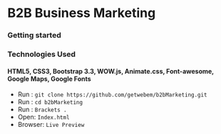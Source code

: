 # B2B Business Marketing
### **Getting started**
### Technologies Used
#### HTML5, CSS3, Bootstrap 3.3, WOW.js, Animate.css, Font-awesome, Google Maps, Google Fonts
 - Run :  `git clone https://github.com/getwebem/b2bMarketing.git`
 - Run :  `cd b2bMarketing`
 - Run :  `Brackets .`
 - Open:  `Index.html`
 - Browser:  `Live Preview`  
 <br/><br/>
